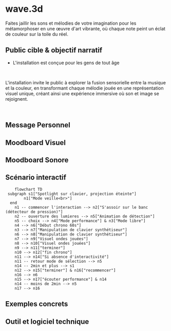 # wave.3d
Faites jaillir les sons et mélodies de votre imagination pour les métamorphoser en une œuvre d'art vibrante, où chaque note peint un éclat de couleur sur la toile du réel.

## Public cible & objectif narratif
- L'installation est conçue pour les gens de tout âge

<br>

L'installation invite le public à explorer la fusion sensorielle entre la musique et la couleur, en transformant chaque mélodie jouée en une représentation visuel unique, créant ainsi une expérience immersive où son et image se rejoignent.

<br>

## Message Personnel

## Moodboard Visuel

## Moodboard Sonore

## Scénario interactif

```mermaid
    flowchart TD
 subgraph s1["Spotlight sur clavier, projection éteinte"]
        n1["Mode veille<br>"]
  end
    n1 -- commencer l'interaction --> n2["S'assoir sur le banc (détecteur de pression)"]
    n2 -- ouverture des lumieres --> n5["Animation de détection"]
    n5 -- choix --> n4["Mode performance"] & n3["Mode libre"]
    n4 --> n6["Début chrono 60s"]
    n3 --> n7["Manipulation de clavier synthétiseur"]
    n6 --> n8["Manipulation de clavier synthétiseur"]
    n7 --> n9["Visuel ondes jouées"]
    n8 --> n10["Visuel ondes jouées"]
    n9 --> n11["terminer"]
    n10 --> n12["fin chrono"]
    n11 --> n14["Si absence d'interactivité"]
    n11 -- retour mode de sélection --> n5
    n14 -- 2min et plus --> s1
    n12 --> n15["terminer"] & n16["recommencer"]
    n16 --> n6
    n15 --> n17["écouter performance"] & n14
    n14 -- moins de 2min --> n5
    n17 --> n16
```

## Exemples concrets

## Outil et logiciel technique

